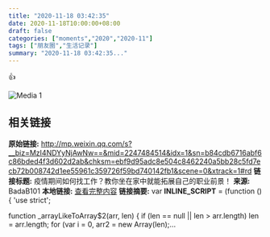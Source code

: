 ```yaml
---
title: "2020-11-18 03:42:35"
date: 2020-11-18T10:00:00+08:00
draft: false
categories: ["moments","2020","2020-11"]
tags: ["朋友圈","生活记录"]
summary: "2020-11-18 03:42:35..."
---
```


👍

![Media 1](/Moments/others/2020-11-18/202011180342350.0)

## 相关链接

**原始链接:** http://mp.weixin.qq.com/s?__biz=MzI4NDYyNjAwNw==&mid=2247484514&idx=1&sn=b84cdb6716abf6c86bded4f3d602d2ab&chksm=ebf9d95adc8e504c8462240a5bb28c5fd7ecb72b008742d1ee55961c359726f59bd740142fb1&scene=0&xtrack=1#rd
**链接标题:** 疫情期间如何找工作？教你坐在家中就能拓展自己的职业前景！
**来源:** BadaB101
**本地链接:** [查看完整内容](/link_content/2020/11/2020-11-18/link_content/)
**链接摘要:** var __INLINE_SCRIPT__ = (function () {
  'use strict';

  function _arrayLikeToArray$2(arr, len) {
    if (len == null || len > arr.length) len = arr.length;
    for (var i = 0, arr2 = new Array(len);...

